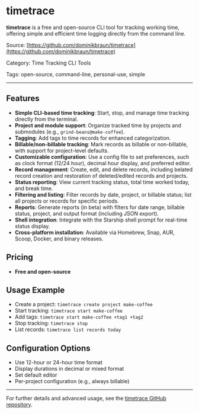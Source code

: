 # timetrace

**timetrace** is a free and open-source CLI tool for tracking working time, offering simple and efficient time logging directly from the command line.

Source: [https://github.com/dominikbraun/timetrace](https://github.com/dominikbraun/timetrace)

Category: Time Tracking CLI Tools

Tags: open-source, command-line, personal-use, simple

---

## Features

- **Simple CLI-based time tracking**: Start, stop, and manage time tracking directly from the terminal.
- **Project and module support**: Organize tracked time by projects and submodules (e.g., `grind-beans@make-coffee`).
- **Tagging**: Add tags to time records for enhanced categorization.
- **Billable/non-billable tracking**: Mark records as billable or non-billable, with support for project-level defaults.
- **Customizable configuration**: Use a config file to set preferences, such as clock format (12/24 hour), decimal hour display, and preferred editor.
- **Record management**: Create, edit, and delete records, including belated record creation and restoration of deleted/edited records and projects.
- **Status reporting**: View current tracking status, total time worked today, and break time.
- **Filtering and listing**: Filter records by date, project, or billable status; list all projects or records for specific periods.
- **Reports**: Generate reports (in beta) with filters for date range, billable status, project, and output format (including JSON export).
- **Shell integration**: Integrate with the Starship shell prompt for real-time status display.
- **Cross-platform installation**: Available via Homebrew, Snap, AUR, Scoop, Docker, and binary releases.

## Pricing

- **Free and open-source**

## Usage Example

- Create a project: `timetrace create project make-coffee`
- Start tracking: `timetrace start make-coffee`
- Add tags: `timetrace start make-coffee +tag1 +tag2`
- Stop tracking: `timetrace stop`
- List records: `timetrace list records today`

## Configuration Options

- Use 12-hour or 24-hour time format
- Display durations in decimal or mixed format
- Set default editor
- Per-project configuration (e.g., always billable)

---

For further details and advanced usage, see the [timetrace GitHub repository](https://github.com/dominikbraun/timetrace).